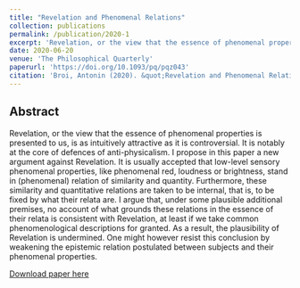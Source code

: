 ```yaml
---
title: "Revelation and Phenomenal Relations"
collection: publications
permalink: /publication/2020-1
excerpt: 'Revelation, or the view that the essence of phenomenal properties is presented to us, is as intuitively attractive as it is controversial. It is notably at the core of defences of anti-physicalism. I propose in this paper a new argument against Revelation. It is usually accepted that low-level sensory phenomenal properties, like phenomenal red, loudness or brightness, stand in (phenomenal) relation of similarity and quantity. Furthermore, these similarity and quantitative relations are taken to be internal, that is, to be fixed by what their relata are. I argue that, under some plausible additional premises, no account of what grounds these relations in the essence of their relata is consistent with Revelation, at least if we take common phenomenological descriptions for granted. As a result, the plausibility of Revelation is undermined. One might however resist this conclusion by weakening the epistemic relation postulated between subjects and their phenomenal properties.'
date: 2020-06-20
venue: 'The Philosophical Quarterly'
paperurl: 'https://doi.org/10.1093/pq/pqz043'
citation: 'Broi, Antonin (2020). &quot;Revelation and Phenomenal Relations&quot;. <i>The Philosophical Quarterly</i>, 70(278), 22-42.'
---
```

<h2>Abstract</h2>
Revelation, or the view that the essence of phenomenal properties is presented to us, is as intuitively attractive as it is controversial. It is notably at the core of defences of anti-physicalism. I propose in this paper a new argument against Revelation. It is usually accepted that low-level sensory phenomenal properties, like phenomenal red, loudness or brightness, stand in (phenomenal) relation of similarity and quantity. Furthermore, these similarity and quantitative relations are taken to be internal, that is, to be fixed by what their relata are. I argue that, under some plausible additional premises, no account of what grounds these relations in the essence of their relata is consistent with Revelation, at least if we take common phenomenological descriptions for granted. As a result, the plausibility of Revelation is undermined. One might however resist this conclusion by weakening the epistemic relation postulated between subjects and their phenomenal properties.

[Download paper here](https://philpapers.org/rec/BRORAP-9)
